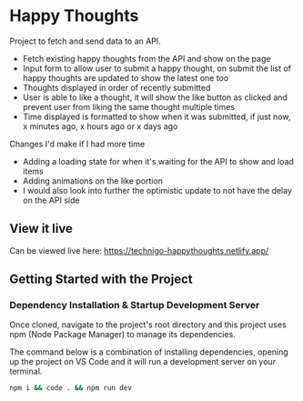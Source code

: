 # Happy Thoughts

Project to fetch and send data to an API.

- Fetch existing happy thoughts from the API and show on the page
- Input form to allow user to submit a happy thought, on submit the list of happy thoughts are updated to show the latest one too
- Thoughts displayed in order of recently submitted
- User is able to like a thought, it will show the like button as clicked and prevent user from liking the same thought multiple times
- Time displayed is formatted to show when it was submitted, if just now, x minutes ago, x hours ago or x days ago

Changes I'd make if I had more time
- Adding a loading state for when it's waiting for the API to show and load items
- Adding animations on the like portion
- I would also look into further the optimistic update to not have the delay on the API side

## View it live

Can be viewed live here: https://technigo-happythoughts.netlify.app/

## Getting Started with the Project

### Dependency Installation & Startup Development Server

Once cloned, navigate to the project's root directory and this project uses npm (Node Package Manager) to manage its dependencies.

The command below is a combination of installing dependencies, opening up the project on VS Code and it will run a development server on your terminal.

```bash
npm i && code . && npm run dev
```
